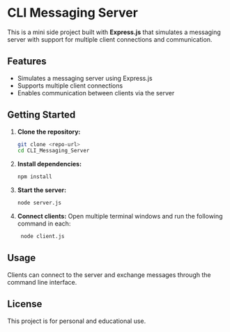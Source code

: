 # CLI Messaging Server

This is a mini side project built with **Express.js** that simulates a messaging server with support for multiple client connections and communication.

## Features

- Simulates a messaging server using Express.js
- Supports multiple client connections
- Enables communication between clients via the server

## Getting Started

1. **Clone the repository:**

   ```bash
   git clone <repo-url>
   cd CLI_Messaging_Server
   ```

2. **Install dependencies:**

   ```bash
   npm install
   ```

3. **Start the server:**
   ```bash
   node server.js
   ```

4. **Connect clients:**
   Open multiple terminal windows and run the following command in each:
   ```bash
    node client.js
    ```

## Usage

Clients can connect to the server and exchange messages through the command line interface.

## License

This project is for personal and educational use.
